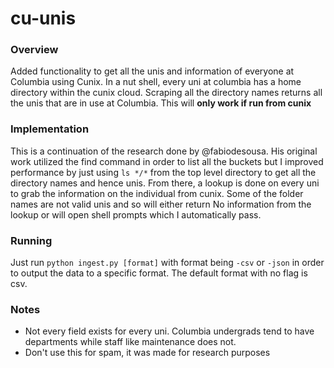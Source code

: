 # cu-unis

### Overview
Added functionality to get all the unis and information of everyone at Columbia using Cunix. In a nut shell, every uni at columbia has a home directory within the cunix cloud. Scraping all the directory names returns all the unis that are in use at Columbia. This will **only work if run from cunix**

### Implementation
This is a continuation of the research done by @fabiodesousa. His original work utilized the find command in order to list all the buckets but I improved performance by just using ```ls */*``` from the top level directory to get all the directory names and hence unis. From there, a lookup is done on every uni to grab the information on the individual from cunix. Some of the folder names are not valid unis and so will either return No information from the lookup or will open shell prompts which I automatically pass. 

### Running
Just run ```python ingest.py [format]``` with format being ```-csv``` or ```-json``` in order to output the data to a specific format. The default format with no flag is csv.

### Notes
* Not every field exists for every uni. Columbia undergrads tend to have departments while staff like maintenance does not. 
* Don't use this for spam, it was made for research purposes
